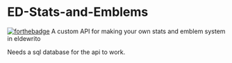 # ED-Stats-and-Emblems
[![forthebadge](https://forthebadge.com/images/badges/you-didnt-ask-for-this.svg)](https://forthebadge.com)
A custom API for making your own stats and emblem system in eldewrito

Needs a sql database for the api to work. 
